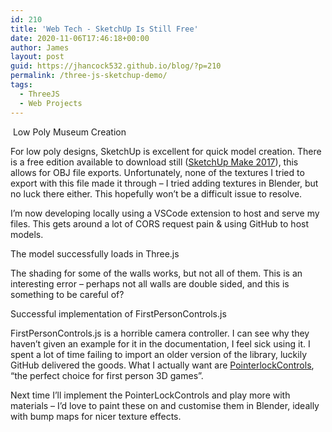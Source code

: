 ```yaml
---
id: 210
title: 'Web Tech - SketchUp Is Still Free'
date: 2020-11-06T17:46:18+00:00
author: James
layout: post
guid: https://jhancock532.github.io/blog/?p=210
permalink: /three-js-sketchup-demo/
tags:
  - ThreeJS
  - Web Projects
---
```

<img loading="lazy" src="https://jhancock532.github.io/blog/wp-content/uploads/2020/11/Low-Triangle-Success-1024x541.jpg" alt="" class="wp-image-211" srcset="https://jhancock532.github.io/blog/wp-content/uploads/2020/11/Low-Triangle-Success-1024x541.jpg 1024w, https://jhancock532.github.io/blog/wp-content/uploads/2020/11/Low-Triangle-Success-300x159.jpg 300w, https://jhancock532.github.io/blog/wp-content/uploads/2020/11/Low-Triangle-Success-768x406.jpg 768w, https://jhancock532.github.io/blog/wp-content/uploads/2020/11/Low-Triangle-Success-1536x812.jpg 1536w, https://jhancock532.github.io/blog/wp-content/uploads/2020/11/Low-Triangle-Success.jpg 1920w" sizes="(max-width: 767px) 89vw, (max-width: 1000px) 54vw, (max-width: 1071px) 543px, 580px" />
Low Poly Museum Creation

For low poly designs, SketchUp is excellent for quick model creation. There is a free edition available to download still ([SketchUp Make 2017](https://www.sketchup.com/download/all)), this allows for OBJ file exports. Unfortunately, none of the textures I tried to export with this file made it through &#8211; I tried adding textures in Blender, but no luck there either. This hopefully won&#8217;t be a difficult issue to resolve.

<!--more-->

I&#8217;m now developing locally using a VSCode extension to host and serve my files. This gets around a lot of CORS request pain & using GitHub to host models.

<img loading="lazy" src="https://jhancock532.github.io/blog/wp-content/uploads/2020/11/No-Shading-Luck-However-1024x576.jpg" alt="" class="wp-image-212" srcset="https://jhancock532.github.io/blog/wp-content/uploads/2020/11/No-Shading-Luck-However-1024x576.jpg 1024w, https://jhancock532.github.io/blog/wp-content/uploads/2020/11/No-Shading-Luck-However-300x169.jpg 300w, https://jhancock532.github.io/blog/wp-content/uploads/2020/11/No-Shading-Luck-However-768x432.jpg 768w, https://jhancock532.github.io/blog/wp-content/uploads/2020/11/No-Shading-Luck-However-1536x864.jpg 1536w, https://jhancock532.github.io/blog/wp-content/uploads/2020/11/No-Shading-Luck-However.jpg 1920w" sizes="(max-width: 767px) 89vw, (max-width: 1000px) 54vw, (max-width: 1071px) 543px, 580px" />The model successfully loads in Three.js

The shading for some of the walls works, but not all of them. This is an interesting error &#8211; perhaps not all walls are double sided, and this is something to be careful of?

<img loading="lazy" src="https://jhancock532.github.io/blog/wp-content/uploads/2020/11/Successful-Implementation-of-First-Person-Controls-Rather-Sickening-1024x346.jpg" alt="" class="wp-image-213" srcset="https://jhancock532.github.io/blog/wp-content/uploads/2020/11/Successful-Implementation-of-First-Person-Controls-Rather-Sickening-1024x346.jpg 1024w, https://jhancock532.github.io/blog/wp-content/uploads/2020/11/Successful-Implementation-of-First-Person-Controls-Rather-Sickening-300x101.jpg 300w, https://jhancock532.github.io/blog/wp-content/uploads/2020/11/Successful-Implementation-of-First-Person-Controls-Rather-Sickening-768x259.jpg 768w, https://jhancock532.github.io/blog/wp-content/uploads/2020/11/Successful-Implementation-of-First-Person-Controls-Rather-Sickening-1536x518.jpg 1536w, https://jhancock532.github.io/blog/wp-content/uploads/2020/11/Successful-Implementation-of-First-Person-Controls-Rather-Sickening-2048x691.jpg 2048w" sizes="(max-width: 767px) 89vw, (max-width: 1000px) 54vw, (max-width: 1071px) 543px, 580px" />Successful implementation of FirstPersonControls.js

FirstPersonControls.js is a horrible camera controller. I can see why they haven&#8217;t given an example for it in the documentation, I feel sick using it. I spent a lot of time failing to import an older version of the library, luckily GitHub delivered the goods. What I actually want are [PointerlockControls](https://threejs.org/docs/#examples/en/controls/PointerLockControls), &#8220;the perfect choice for first person 3D games&#8221;.

Next time I&#8217;ll implement the PointerLockControls and play more with materials &#8211; I&#8217;d love to paint these on and customise them in Blender, ideally with bump maps for nicer texture effects.